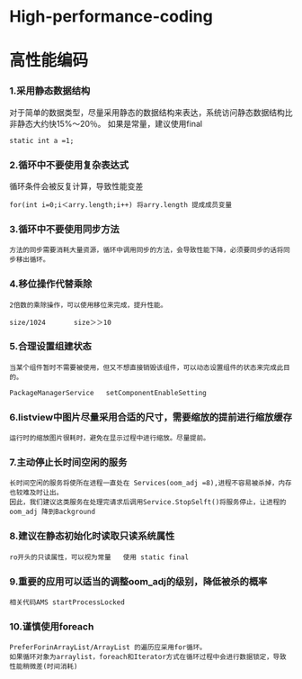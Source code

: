 # High-performance-coding
# 高性能编码

### 1.采用静态数据结构

   对于简单的数据类型，尽量采用静态的数据结构来表达，系统访问静态数据结构比非静态大约快15%～20％。
   如果是常量，建议使用final

    static int a =1;

### 2.循环中不要使用复杂表达式

   循环条件会被反复计算，导致性能变差

    for(int i=0;i＜arry.length;i++) 将arry.length 提成成员变量

### 3.循环中不要使用同步方法

    方法的同步需要消耗大量资源，循环中调用同步的方法，会导致性能下降，必须要同步的话将同步移出循环。

### 4.移位操作代替乘除

    2倍数的乘除操作，可以使用移位来完成，提升性能。

    size/1024       size＞＞10

### 5.合理设置组建状态

    当某个组件暂时不需要被使用，但又不想直接销毁该组件，可以动态设置组件的状态来完成此目的。

    PackageManagerService   setComponentEnableSetting

### 6.listview中图片尽量采用合适的尺寸，需要缩放的提前进行缩放缓存

    运行时的缩放图片很耗时，避免在显示过程中进行缩放。尽量提前。

### 7.主动停止长时间空闲的服务

    长时间空闲的服务将使所在进程一直处在 Services(oom_adj =8),进程不容易被杀掉，内存也较难及时让出。
    因此，我们建议这类服务在处理完请求后调用Service.StopSelft()将服务停止，让进程的oom_adj 降到Background

### 8.建议在静态初始化时读取只读系统属性

    ro开头的只读属性，可以视为常量   使用 static final

### 9.重要的应用可以适当的调整oom_adj的级别，降低被杀的概率

    相关代码AMS startProcessLocked

### 10.谨慎使用foreach

    PreferForinArrayList/ArrayList 的遍历应采用for循环。
    如果循环对象为arraylist，foreach和Iterator方式在循环过程中会进行数据锁定，导致性能稍微差(时间消耗)







